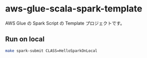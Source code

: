 # aws-glue-scala-spark-template

AWS Glue の Spark Script の Template プロジェクトです。

## Run on local

```sh
make spark-submit CLASS=HelloSparkOnLocal
```
